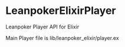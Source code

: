 # LeanpokerElixirPlayer

Leanpoker Player API for Elixir

Main Player file is lib/leanpoker_elixir/player.ex

